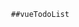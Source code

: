                                                           ##vueTodoList
                                                          
